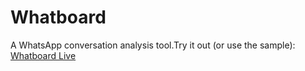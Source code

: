 # Whatboard
A WhatsApp conversation analysis tool.Try it out (or use the sample): 
[Whatboard Live](www.hawzen.me/dashboard)

